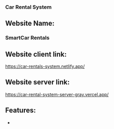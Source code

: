 
### Car Rental System

## Website Name:
### SmartCar Rentals

## Website client link:
 <https://car-rentals-system.netlify.app/>
## Website server link:
 <https://car-rental-system-server-gray.vercel.app/>

 ## Features:
 - 


   
 

  
